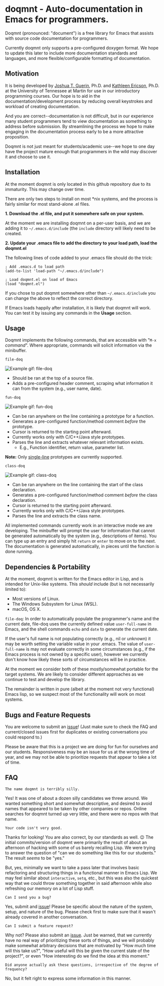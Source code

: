 # doqmnt - Auto-documentation in Emacs for programmers.
Doqmnt (pronounced: "document") is a free library for Emacs that assists with source code documentation for programmers.

Currently doqmnt only supports a pre-configured doxygen format. We hope to update this later to include more documentation standards and languages, and more flexible/configurable formatting of documentation.

## Motivation
It is being developed by [Joshua T. Guerin](https://github.com/joshuaguerin), Ph.D. and [Kathleen Ericson](https://github.com/k-ericson), Ph.D. at the University of Tennessee at Martin for use in our introductory programming courses. Our hope is to aid in the documentation/development process by reducing overall keystrokes and workload of creating documentation.

And you are correct--documentation is not difficult, but in our experience many student programmers tend to view documentation as something to address before submission. By streamlining the process we hope to make engaging in the documentation process early to be a more attractive proposition.

Doqmnt is not just meant for students/academic use--we hope to one day have the project mature enough that programmers in the wild may discover it and choose to use it.

## Installation
At the moment doqmnt is only located in this github repository due to its immaturity. This may change over time.

There are only two steps to install on most *nix systems, and the process is fairly similar for most stand-alone .el files.

**1. Download the .el file, and put it somewhere safe on your system.**

At the moment we are installing doqmnt on a per-user basis, and we are adding it to `~/.emacs.d/include` (the `include` directory will likely need to be created.

**2. Update your .emacs file to add the directory to your load path, load the doqmnt.el**

The following lines of code added to your .emacs file should do the trick:

```
; Add .emacs.d to load path
(add-to-list 'load-path "~/.emacs.d/include")

; Load doqmnt.el on load of Emacs
(load "doqmnt.el")
```

If you chose to put doqmnt somewhere other than `~/.emacs.d/include` you can change the above to reflect the correct directory.

If Emacs loads happily after installation, it is likely that doqmnt will work. You can test it by issuing any commands in the **Usage** section.

## Usage
Doqmnt implements the following commands, that are accessible with "`M-x` *command*". Where appropriate, commands will solicit information via the minibuffer.

`file-doq`

![Example gif: file-doq](docs/images/file_doq.gif)
- Should be ran at the top of a source file.
- Adds a pre-configured header comment, scraping what information it can from the system (e.g., user name, date).


`fun-doq`

![Example gif: fun-doq](docs/images/fun_doq.gif)
- Can be ran anywhere on the line containing a prototype for a function.
- Generates a pre-configured function/method comment *before* the prototype.
- Cursor is returned to the starting point afterward.
- Currently works only with C/C++/Java style prototypes.
- Parses the line and extracts whatever relevant information exists.
  - E.g., Function identifier, return value, parameter list.

**Note:** Only [single-line](#9) prototypes are currently supported.

`class-doq`

![Example gif: class-doq](docs/images/class_doq.gif)
- Can be ran anywhere on the line containing the start of the class declaration.
- Generates a pre-configured function/method comment *before* the class declaration.
- Cursor is returned to the starting point afterward.
- Currently works only with C/C++/Java style prototypes.
- Parses the line and extracts the class name.

All implemented commands currently work in an interactive mode we are developing. The minbuffer will prompt the user for information that cannot be generated automatically by the system (e.g., descriptions of items). You can type up an entry and simply hit `return` or `enter` to move on to the next. The documentation is generated automatically, in pieces until the function is done running.

## Dependencies & Portability
At the moment, doqmnt is written for the Emacs editor in Lisp, and is intended for Unix-like systems. This *should* include (but is not necessarily limited to):
- Most versions of Linux.
- The Windows Subsystem for Linux (WSL).
- macOS, OS X.

`file-doq`:
In order to automatically populate the programmer's name and the current date, file-doq uses the currently defined value `user-full-name` in Emacs, and the shell commands `echo` and `date` to generate the current date.

If the user's full name is not populating correctly (e.g., nil or unknown) it may be worth setting the variable value in your .emacs. The value of `user-full-name` is may not evaluate correctly in some circumstances (e.g., if the Emacs process is not owned by a specific user), however we currently don't know how likely these sorts of circumstances will be in practice.

At the moment we consider both of these mostly/somewhat portable for the target systems. We are likely to consider different approaches as we continue to test and develop the library.

The remainder is written in pure (albeit at the moment not very functional) Emacs lisp, so we suspect most of the functionality will work on most systems.

## Bugs and Feature Requests

You are welcome to submit an [issue](https://github.com/joshuaguerin/doqmnt/issues)! (Just make sure to check the FAQ and current/closed issues first for duplicates or existing conversations you could respond to.)

Please be aware that this is a project we are doing for fun for ourselves and our students. Responsiveness may be an issue for us at the wrong time of year, and we may not be able to prioritize requests that appear to take a lot of time.


## FAQ

```The name doqmnt is terribly silly.```

Yes! It was one of about a dozen silly candidates we threw around. We wanted something short and somewhat descriptive, and desired to avoid names that appeared to be taken by other companies or repos. Online searches for doqmnt turned up very little, and there were no repos with that name.


```Your code isn't very good.```

Thanks for looking! You are also correct, by our standards as well. :wink: The initial commits/version of doqmnt were primarily the result of about an afternoon of hacking with some of us barely recalling Lisp. We were trying to answer the question of "can we do something like this for our students." The result *seems* to be "yes."

But, yes, minimally we want to take a pass later that involves basic refactoring and structuring things in a functional manner in Emacs Lisp. We may feel similar about `interactive`, `setq`, etc., but this was also the quickest way that we could throw something together in said afternoon while also refreshing our memory on a lot of Lisp stuff.

```Can I send you a bug?```

Yes, submit and [issue](https://github.com/joshuaguerin/doqmnt/issues)! Please be specific about the nature of the system, setup, and nature of the bug. Please check first to make sure that it wasn't already covered in another conversation.

```Can I submit a feature request?```

Why not? Please also submit an [issue](https://github.com/joshuaguerin/doqmnt/issues). Just be warned, that we currently have no real way of prioritizing these sorts of things, and we will probably make somewhat arbitrary decisions that are motivated by "How much time will this take us?", "How useful will this be given the current state of the project?", or even "How interesting do we find the idea at this moment."

```Did anyone actually ask these questions, irrespective of the degree of frequency?```

No, but it felt right to express some information in this manner.
